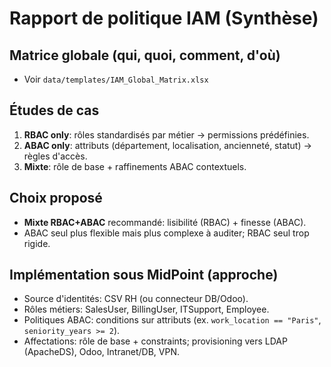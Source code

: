 # Rapport de politique IAM (Synthèse)

## Matrice globale (qui, quoi, comment, d'où)
- Voir `data/templates/IAM_Global_Matrix.xlsx`

## Études de cas
1. **RBAC only**: rôles standardisés par métier → permissions prédéfinies.
2. **ABAC only**: attributs (département, localisation, ancienneté, statut) → règles d'accès.
3. **Mixte**: rôle de base + raffinements ABAC contextuels.

## Choix proposé
- **Mixte RBAC+ABAC** recommandé: lisibilité (RBAC) + finesse (ABAC).
- ABAC seul plus flexible mais plus complexe à auditer; RBAC seul trop rigide.

## Implémentation sous MidPoint (approche)
- Source d'identités: CSV RH (ou connecteur DB/Odoo).
- Rôles métiers: SalesUser, BillingUser, ITSupport, Employee.
- Politiques ABAC: conditions sur attributs (ex. `work_location == "Paris"`, `seniority_years >= 2`).
- Affectations: rôle de base + constraints; provisioning vers LDAP (ApacheDS), Odoo, Intranet/DB, VPN.